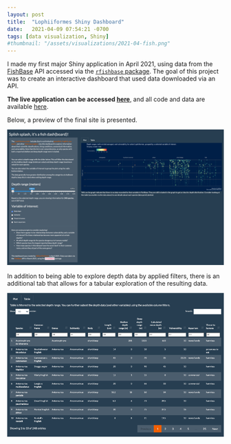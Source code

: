 ```yaml
---
layout: post
title:  "Lophiiformes Shiny Dashboard"
date:   2021-04-09 07:54:21 -0700
tags: [data visualization, Shiny]
#thumbnail: "/assets/visualizations/2021-04-fish.png"
---
```


I made my first major Shiny application in April 2021, using data from the <a href = "http://fishbase.org/" target="_blank" rel="noopener noreferrer">FishBase</a> API accessed via the <a href = "https://github.com/ropensci/rfishbase" target="_blank" rel="noopener noreferrer"><code>rfishbase</code> package</a>. The goal of this project was to create an interactive dashboard that used data downloaded via an API.

<b>The live application can be accessed <a href = "https://gmcginnis.shinyapps.io/fishdash/" target="_blank" rel="noopener noreferrer">here</a></b>, and all code and data are available <a href = "https://github.com/gmcginnis/FishDash" target="_blank" rel="noopener noreferrer">here</a>.

Below, a preview of the final site is presented.

![Apr 2021 fish site](/assets/visualizations/2021-04-fish-site.png)

In addition to being able to explore depth data by applied filters, there is an additional tab that allows for a tabular exploration of the resulting data.

![Apr 2021 fish table](/assets/visualizations/2021-04-fish-table.png)